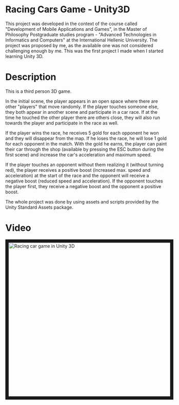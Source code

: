 # Racing Cars Game - Unity3D

This project was developed in the context of the course called "Development of Mobile Applications and Games", in the Master of Philosophy Postgraduate studies program - "Advanced Technologies in Informatics and Computers" at the International Hellenic University.
The project was proposed by me, as the available one was not considered challenging enough by me. This was the first project I made when I started learning Unity 3D.

# Description
This is a third person 3D game.

In the initial scene, the player appears in an open space where there are other "players" that move randomly. If the player touches someone else, they both appear in another scene and participate in a car race. If at the time he touched the other player there are others close, they will also run towards the player and participate in the race as well.

If the player wins the race, he receives 5 gold for each opponent he won and they will disappear from the map. If he loses the race, he will lose 1 gold for each opponent in the match. With the gold he earns, the player can paint their car through the shop (available by pressing the ESC button during the first scene) and increase the car's acceleration and maximum speed.

If the player touches an opponent without them realizing it (without turning red), the player receives a positive boost (increased max. speed and acceleration) at the start of the race and the opponent will receive a negative boost (reduced speed and acceleration). If the opponent touches the player first, they receive a negative boost and the opponent a positive boost.

The whole project was done by using assets and scripts provided by the Unity Standard Assets package.

# Video
<a href="https://www.youtube.com/watch?v=o6pNo8Att6I
" target="_blank"><img src="http://img.youtube.com/vi/o6pNo8Att6I/0.jpg" 
alt="Racing car game in Unity 3D" width="640" height="480" border="10" /></a>
